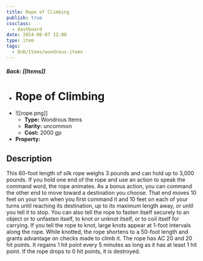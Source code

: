 ```yaml
---
title: Rope of Climbing
publish: true
cssclass:
  - dashboard
date: 2024-06-07 12:00
type: item
tags:
  - DnD/Items/wondrous-items
---
```


##### Back: [[Items]]

- # Rope of Climbing
- ![[rope.png]]
    - **Type:** Wondrous Items
    - **Rarity:** uncommon
    - **Cost:** 2000 gp
- **Property:** 



## Description 

This 60-foot length of silk rope weighs 3 pounds and can hold up to 3,000 pounds. If you hold one end of the rope and use an action to speak the command word, the rope animates. As a bonus action, you can command the other end to move toward a destination you choose. That end moves 10 feet on your turn when you first command it and 10 feet on each of your turns until reaching its destination, up to its maximum length away, or until you tell it to stop. You can also tell the rope to fasten itself securely to an object or to unfasten itself, to knot or unknot itself, or to coil itself for carrying. If you tell the rope to knot, large knots appear at 1-foot intervals along the rope. While knotted, the rope shortens to a 50-foot length and grants advantage on checks made to climb it. The rope has AC 20 and 20 hit points. It regains 1 hit point every 5 minutes as long as it has at least 1 hit point. If the rope drops to 0 hit points, it is destroyed.
